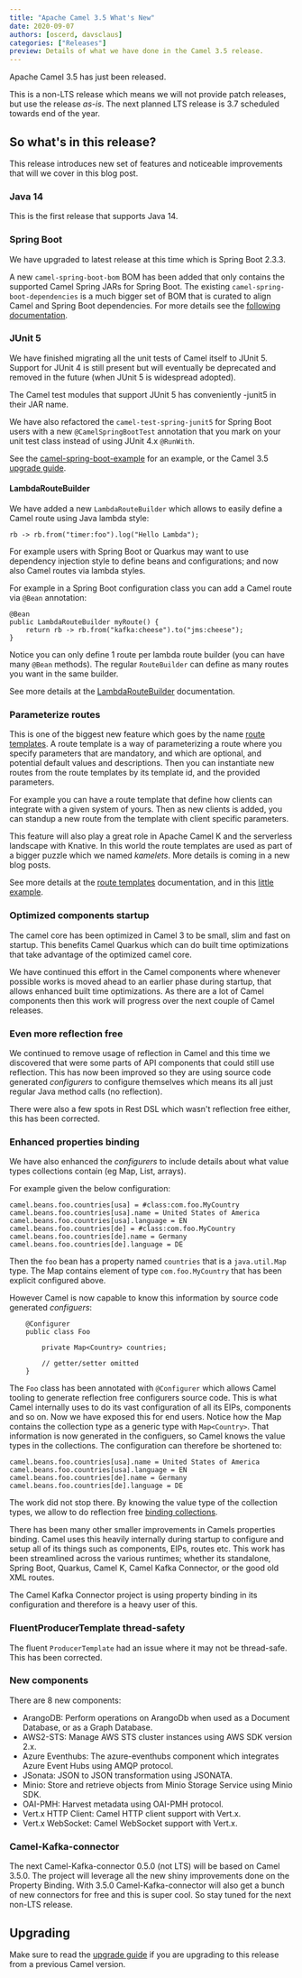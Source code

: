 ```yaml
---
title: "Apache Camel 3.5 What's New"
date: 2020-09-07
authors: [oscerd, davsclaus]
categories: ["Releases"]
preview: Details of what we have done in the Camel 3.5 release.
---
```


Apache Camel 3.5 has just been released.

This is a non-LTS release which means we will not provide patch releases, but use the release _as-is_.
The next planned LTS release is 3.7 scheduled towards end of the year.


## So what's in this release?

This release introduces new set of features and noticeable improvements that will we cover in this blog post.

### Java 14

This is the first release that supports Java 14. 


### Spring Boot

We have upgraded to latest release at this time which is Spring Boot 2.3.3.

A new `camel-spring-boot-bom` BOM has been added that only contains the supported Camel Spring JARs for Spring Boot.
The existing `camel-spring-boot-dependencies` is a much bigger set of BOM that is curated to align Camel and Spring Boot
dependencies. For more details see the [following documentation](https://camel.apache.org/camel-spring-boot/latest/#_camel_spring_boot_bom_vs_camel_spring_boot_dependencies_bom).


### JUnit 5

We have finished migrating all the unit tests of Camel itself to JUnit 5. Support for JUnit 4 is still present
but will eventually be deprecated and removed in the future (when JUnit 5 is widespread adopted).

The Camel test modules that support JUnit 5 has conveniently -junit5 in their JAR name.

We have also refactored the `camel-test-spring-junit5` for Spring Boot users with a new `@CamelSpringBootTest` annotation
that you mark on your unit test class instead of using JUnit 4.x `@RunWith`.

See the [camel-spring-boot-example](https://github.com/apache/camel-spring-boot-examples/tree/master/camel-example-spring-boot)
for an example, or the Camel 3.5 [upgrade guide](https://camel.apache.org/manual/latest/camel-3x-upgrade-guide-3_5.html#_spring_boot_testing_with_junit_5).


#### LambdaRouteBuilder

We have added a new `LambdaRouteBuilder` which allows to easily define a Camel route using Java lambda style:

    rb -> rb.from("timer:foo").log("Hello Lambda");

For example users with Spring Boot or Quarkus may want to use dependency injection style to define
beans and configurations; and now also Camel routes via lambda styles.

For example in a Spring Boot configuration class you can add a Camel route via `@Bean` annotation:

    @Bean
    public LambdaRouteBuilder myRoute() {
        return rb -> rb.from("kafka:cheese").to("jms:cheese");
    }

Notice you can only define 1 route per lambda route builder (you can have many `@Bean` methods).
The regular `RouteBuilder` can define as many routes you want in the same builder.

See more details at the [LambdaRouteBuilder](https://camel.apache.org/manual/latest/lambda-route-builder.html)
documentation.


### Parameterize routes

This is one of the biggest new feature which goes by the name [route templates](https://camel.apache.org/manual/latest/route-template.html).
A route template is a way of parameterizing a route where you specify parameters that are mandatory,
and which are optional, and potential default values and descriptions. Then you can instantiate new routes
from the route templates by its template id, and the provided parameters.

For example you can have a route template that define how clients can integrate with a given system of yours.
Then as new clients is added, you can standup a new route from the template with client specific parameters.

This feature will also play a great role in Apache Camel K and the serverless landscape with Knative.
In this world the route templates are used as part of a bigger puzzle which we named _kamelets_. More details
is coming in a new blog posts.

See more details at the [route templates](https://camel.apache.org/manual/latest/route-template.html) documentation,
and in this [little example](https://github.com/apache/camel-examples/tree/master/examples/camel-example-routetemplate).


### Optimized components startup

The camel core has been optimized in Camel 3 to be small, slim and fast on startup. This benefits Camel Quarkus which
can do built time optimizations that take advantage of the optimized camel core.

We have continued this effort in the Camel components where whenever possible works is moved ahead
to an earlier phase during startup, that allows enhanced built time optimizations. As there are a lot of Camel
components then this work will progress over the next couple of Camel releases.


### Even more reflection free

We continued to remove usage of reflection in Camel and this time we discovered that were some parts
of API components that could still use reflection. This has now been improved so they are using source code
generated _configurers_ to configure themselves which means its all just regular Java method calls (no reflection).

There were also a few spots in Rest DSL which wasn't reflection free either, this has been corrected.


### Enhanced properties binding

We have also enhanced the _configurers_ to include details about what value types collections contain (eg Map, List, arrays).

For example given the below configuration:

    camel.beans.foo.countries[usa] = #class:com.foo.MyCountry
    camel.beans.foo.countries[usa].name = United States of America
    camel.beans.foo.countries[usa].language = EN
    camel.beans.foo.countries[de] = #class:com.foo.MyCountry
    camel.beans.foo.countries[de].name = Germany
    camel.beans.foo.countries[de].language = DE

Then the `foo` bean has a property named `countries` that is a `java.util.Map` type.
The Map contains element of type `com.foo.MyCountry` that has been explicit configured above.

However Camel is now capable to know this information by source code generated _configuers_:

        @Configurer
        public class Foo

            private Map<Country> countries;

            // getter/setter omitted
        }

The `Foo` class has been annotated with `@Configurer` which allows Camel tooling to generate reflection free configurers source code.
This is what Camel internally uses to do its vast configuration of all its EIPs, components and so on. Now we have exposed
this for end users. Notice how the Map contains the collection type as a generic type with `Map<Country>`. That information
is now generated in the configuers, so Camel knows the value types in the collections. The configuration can therefore be shortened to:

    camel.beans.foo.countries[usa].name = United States of America
    camel.beans.foo.countries[usa].language = EN
    camel.beans.foo.countries[de].name = Germany
    camel.beans.foo.countries[de].language = DE

The work did not stop there. By knowing the value type of the collection types, we allow to do reflection free
[binding collections](https://camel.apache.org/manual/latest/property-binding.html).

There has been many other smaller improvements in Camels properties binding. Camel uses this heavily internally during
startup to configure and setup all of its things such as components, EIPs, routes etc. This work has been streamlined
across the various runtimes; whether its standalone, Spring Boot, Quarkus, Camel K, Camel Kafka Connector,
or the good old XML routes.

The Camel Kafka Connector project is using property binding in its configuration and therefore is a heavy user of this.


### FluentProducerTemplate thread-safety

The fluent `ProducerTemplate` had an issue where it may not be thread-safe. This has been corrected.


### New components

There are 8 new components:

- ArangoDB: Perform operations on ArangoDb when used as a Document Database, or as a Graph Database.
- AWS2-STS: Manage AWS STS cluster instances using AWS SDK version 2.x.
- Azure Eventhubs: The azure-eventhubs component which integrates Azure Event Hubs using AMQP protocol.
- JSonata: JSON to JSON transformation using JSONATA.
- Minio: Store and retrieve objects from Minio Storage Service using Minio SDK.
- OAI-PMH: Harvest metadata using OAI-PMH protocol.
- Vert.x HTTP Client: Camel HTTP client support with Vert.x.
- Vert.x WebSocket: Camel WebSocket support with Vert.x.


### Camel-Kafka-connector

The next Camel-Kafka-connector 0.5.0 (not LTS) will be based on Camel 3.5.0.
The project will leverage all the new shiny improvements done on the Property Binding.
With 3.5.0 Camel-Kafka-connector will also get a bunch of new connectors for free and this is super cool.
So stay tuned for the next non-LTS release.


## Upgrading

Make sure to read the [upgrade guide](https://camel.apache.org/manual/latest/camel-3x-upgrade-guide-3_5.html) if you
are upgrading to this release from a previous Camel version.
